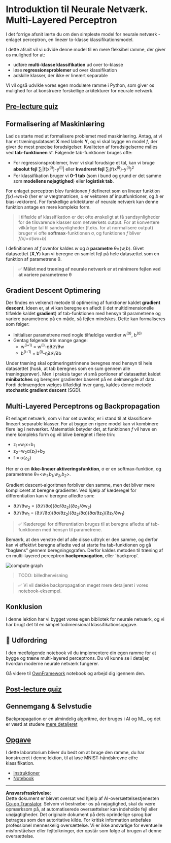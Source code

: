 <!--
CO_OP_TRANSLATOR_METADATA:
{
  "original_hash": "186bf7eeab776b36f557357ea56d4751",
  "translation_date": "2025-08-28T15:37:09+00:00",
  "source_file": "lessons/3-NeuralNetworks/04-OwnFramework/README.md",
  "language_code": "da"
}
-->
# Introduktion til Neurale Netværk. Multi-Layered Perceptron

I det forrige afsnit lærte du om den simpleste model for neurale netværk - enlaget perceptron, en lineær to-klasse klassifikationsmodel.

I dette afsnit vil vi udvide denne model til en mere fleksibel ramme, der giver os mulighed for at:

* udføre **multi-klasse klassifikation** ud over to-klasse
* løse **regressionsproblemer** ud over klassifikation
* adskille klasser, der ikke er lineært separable

Vi vil også udvikle vores egen modulære ramme i Python, som giver os mulighed for at konstruere forskellige arkitekturer for neurale netværk.

## [Pre-lecture quiz](https://red-field-0a6ddfd03.1.azurestaticapps.net/quiz/104)

## Formalisering af Maskinlæring

Lad os starte med at formalisere problemet med maskinlæring. Antag, at vi har et træningsdatasæt **X** med labels **Y**, og vi skal bygge en model *f*, der giver de mest præcise forudsigelser. Kvaliteten af forudsigelserne måles ved **tab-funktionen** ℒ. Følgende tab-funktioner bruges ofte:

* For regressionsproblemer, hvor vi skal forudsige et tal, kan vi bruge **absolut fejl** ∑<sub>i</sub>|f(x<sup>(i)</sup>)-y<sup>(i)</sup>| eller **kvadreret fejl** ∑<sub>i</sub>(f(x<sup>(i)</sup>)-y<sup>(i)</sup>)<sup>2</sup>
* For klassifikation bruger vi **0-1 tab** (som i bund og grund er det samme som **modellens nøjagtighed**) eller **logistisk tab**.

For enlaget perceptron blev funktionen *f* defineret som en lineær funktion *f(x)=wx+b* (her er *w* vægtmatricen, *x* er vektoren af inputfunktioner, og *b* er bias-vektoren). For forskellige arkitekturer af neurale netværk kan denne funktion antage en mere kompleks form.

> I tilfælde af klassifikation er det ofte ønskeligt at få sandsynligheder for de tilsvarende klasser som netværkets output. For at konvertere vilkårlige tal til sandsynligheder (f.eks. for at normalisere output) bruger vi ofte **softmax**-funktionen σ, og funktionen *f* bliver *f(x)=σ(wx+b)*

I definitionen af *f* ovenfor kaldes *w* og *b* **parametre** θ=⟨*w,b*⟩. Givet datasættet ⟨**X**,**Y**⟩ kan vi beregne en samlet fejl på hele datasættet som en funktion af parametrene θ.

> ✅ **Målet med træning af neurale netværk er at minimere fejlen ved at variere parametrene θ**

## Gradient Descent Optimering

Der findes en velkendt metode til optimering af funktioner kaldet **gradient descent**. Ideen er, at vi kan beregne en afledt (i det multidimensionelle tilfælde kaldet **gradient**) af tab-funktionen med hensyn til parametrene og variere parametrene på en måde, så fejlen mindskes. Dette kan formaliseres som følger:

* Initialiser parametrene med nogle tilfældige værdier w<sup>(0)</sup>, b<sup>(0)</sup>
* Gentag følgende trin mange gange:
    - w<sup>(i+1)</sup> = w<sup>(i)</sup>-η∂ℒ/∂w
    - b<sup>(i+1)</sup> = b<sup>(i)</sup>-η∂ℒ/∂b

Under træning skal optimeringstrinnene beregnes med hensyn til hele datasættet (husk, at tab beregnes som en sum gennem alle træningsprøver). Men i praksis tager vi små portioner af datasættet kaldet **minibatches** og beregner gradienter baseret på en delmængde af data. Fordi delmængden vælges tilfældigt hver gang, kaldes denne metode **stochastic gradient descent** (SGD).

## Multi-Layered Perceptrons og Backpropagation

Et enlaget netværk, som vi har set ovenfor, er i stand til at klassificere lineært separable klasser. For at bygge en rigere model kan vi kombinere flere lag i netværket. Matematisk betyder det, at funktionen *f* vil have en mere kompleks form og vil blive beregnet i flere trin:
* z<sub>1</sub>=w<sub>1</sub>x+b<sub>1</sub>
* z<sub>2</sub>=w<sub>2</sub>α(z<sub>1</sub>)+b<sub>2</sub>
* f = σ(z<sub>2</sub>)

Her er α en **ikke-lineær aktiveringsfunktion**, σ er en softmax-funktion, og parametrene θ=<*w<sub>1</sub>,b<sub>1</sub>,w<sub>2</sub>,b<sub>2</sub>*>.

Gradient descent-algoritmen forbliver den samme, men det bliver mere kompliceret at beregne gradienter. Ved hjælp af kæderegel for differentiation kan vi beregne afledte som:

* ∂ℒ/∂w<sub>2</sub> = (∂ℒ/∂σ)(∂σ/∂z<sub>2</sub>)(∂z<sub>2</sub>/∂w<sub>2</sub>)
* ∂ℒ/∂w<sub>1</sub> = (∂ℒ/∂σ)(∂σ/∂z<sub>2</sub>)(∂z<sub>2</sub>/∂α)(∂α/∂z<sub>1</sub>)(∂z<sub>1</sub>/∂w<sub>1</sub>)

> ✅ Kæderegel for differentiation bruges til at beregne afledte af tab-funktionen med hensyn til parametrene.

Bemærk, at den venstre del af alle disse udtryk er den samme, og derfor kan vi effektivt beregne afledte ved at starte fra tab-funktionen og gå "baglæns" gennem beregningsgrafen. Derfor kaldes metoden til træning af en multi-layered perceptron **backpropagation**, eller 'backprop'.

<img alt="compute graph" src="images/ComputeGraphGrad.png"/>

> TODO: billedhenvisning

> ✅ Vi vil dække backpropagation meget mere detaljeret i vores notebook-eksempel.  

## Konklusion

I denne lektion har vi bygget vores egen bibliotek for neurale netværk, og vi har brugt det til en simpel todimensional klassifikationsopgave.

## 🚀 Udfordring

I den medfølgende notebook vil du implementere din egen ramme for at bygge og træne multi-layered perceptrons. Du vil kunne se i detaljer, hvordan moderne neurale netværk fungerer.

Gå videre til [OwnFramework](OwnFramework.ipynb) notebook og arbejd dig igennem den.

## [Post-lecture quiz](https://red-field-0a6ddfd03.1.azurestaticapps.net/quiz/204)

## Gennemgang & Selvstudie

Backpropagation er en almindelig algoritme, der bruges i AI og ML, og det er værd at studere [mere detaljeret](https://wikipedia.org/wiki/Backpropagation)

## [Opgave](lab/README.md)

I dette laboratorium bliver du bedt om at bruge den ramme, du har konstrueret i denne lektion, til at løse MNIST-håndskrevne cifre klassifikation.

* [Instruktioner](lab/README.md)
* [Notebook](lab/MyFW_MNIST.ipynb)

---

**Ansvarsfraskrivelse**:  
Dette dokument er blevet oversat ved hjælp af AI-oversættelsestjenesten [Co-op Translator](https://github.com/Azure/co-op-translator). Selvom vi bestræber os på nøjagtighed, skal du være opmærksom på, at automatiserede oversættelser kan indeholde fejl eller unøjagtigheder. Det originale dokument på dets oprindelige sprog bør betragtes som den autoritative kilde. For kritisk information anbefales professionel menneskelig oversættelse. Vi er ikke ansvarlige for eventuelle misforståelser eller fejltolkninger, der opstår som følge af brugen af denne oversættelse.